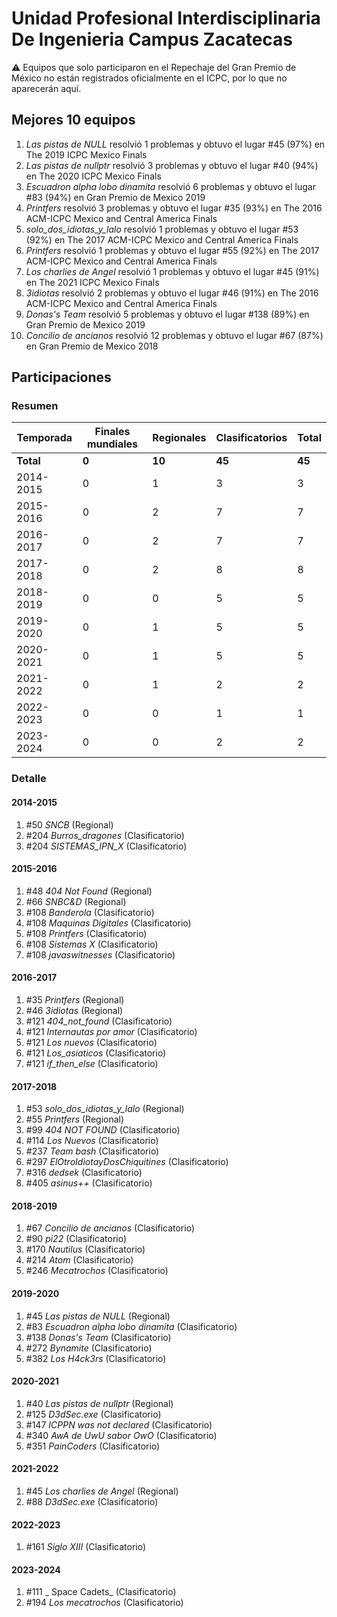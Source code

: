 # Unidad Profesional Interdisciplinaria De Ingenieria Campus Zacatecas

:warning: Equipos que solo participaron en el Repechaje del Gran Premio de México no están registrados oficialmente en el ICPC, por lo que no aparecerán aquí.

## Mejores 10 equipos

1. _Las pistas de NULL_ resolvió 1 problemas y obtuvo el lugar #45 (97%) en The 2019 ICPC Mexico Finals
1. _Las pistas de nullptr_ resolvió 3 problemas y obtuvo el lugar #40 (94%) en The 2020 ICPC Mexico Finals
1. _Escuadron alpha lobo dinamita_ resolvió 6 problemas y obtuvo el lugar #83 (94%) en Gran Premio de Mexico 2019
1. _Printfers_ resolvió 3 problemas y obtuvo el lugar #35 (93%) en The 2016 ACM-ICPC Mexico and Central America Finals
1. _solo_dos_idiotas_y_lalo_ resolvió 1 problemas y obtuvo el lugar #53 (92%) en The 2017 ACM-ICPC Mexico and Central America Finals
1. _Printfers_ resolvió 1 problemas y obtuvo el lugar #55 (92%) en The 2017 ACM-ICPC Mexico and Central America Finals
1. _Los charlies de Angel_ resolvió 1 problemas y obtuvo el lugar #45 (91%) en The 2021 ICPC Mexico Finals
1. _3idiotas_ resolvió 2 problemas y obtuvo el lugar #46 (91%) en The 2016 ACM-ICPC Mexico and Central America Finals
1. _Donas's Team_ resolvió 5 problemas y obtuvo el lugar #138 (89%) en Gran Premio de Mexico 2019
1. _Concilio de ancianos_ resolvió 12 problemas y obtuvo el lugar #67 (87%) en Gran Premio de Mexico 2018

## Participaciones

### Resumen

| Temporada | Finales mundiales | Regionales | Clasificatorios | Total |
| --- | --- | --- | --- | --- |
| **Total** | **0** | **10** | **45** | **45** |
| 2014-2015 | 0 | 1 | 3 | 3 |
| 2015-2016 | 0 | 2 | 7 | 7 |
| 2016-2017 | 0 | 2 | 7 | 7 |
| 2017-2018 | 0 | 2 | 8 | 8 |
| 2018-2019 | 0 | 0 | 5 | 5 |
| 2019-2020 | 0 | 1 | 5 | 5 |
| 2020-2021 | 0 | 1 | 5 | 5 |
| 2021-2022 | 0 | 1 | 2 | 2 |
| 2022-2023 | 0 | 0 | 1 | 1 |
| 2023-2024 | 0 | 0 | 2 | 2 |

### Detalle

#### 2014-2015

1. #50 _SNCB_ (Regional)
1. #204 _Burros_dragones_ (Clasificatorio)
1. #204 _SISTEMAS_IPN_X_ (Clasificatorio)

#### 2015-2016

1. #48 _404 Not Found_ (Regional)
1. #66 _SNBC&D_ (Regional)
1. #108 _Banderola_ (Clasificatorio)
1. #108 _Maquinas Digitales_ (Clasificatorio)
1. #108 _Printfers_ (Clasificatorio)
1. #108 _Sistemas X_ (Clasificatorio)
1. #108 _javaswitnesses_ (Clasificatorio)

#### 2016-2017

1. #35 _Printfers_ (Regional)
1. #46 _3idiotas_ (Regional)
1. #121 _404_not_found_ (Clasificatorio)
1. #121 _Internautas por amor_ (Clasificatorio)
1. #121 _Los nuevos_ (Clasificatorio)
1. #121 _Los_asiaticos_ (Clasificatorio)
1. #121 _if_then_else_ (Clasificatorio)

#### 2017-2018

1. #53 _solo_dos_idiotas_y_lalo_ (Regional)
1. #55 _Printfers_ (Regional)
1. #99 _404 NOT FOUND_ (Clasificatorio)
1. #114 _Los Nuevos_ (Clasificatorio)
1. #237 _Team bash_ (Clasificatorio)
1. #297 _ElOtroIdiotayDosChiquitines_ (Clasificatorio)
1. #316 _dedsek_ (Clasificatorio)
1. #405 _asinus++_ (Clasificatorio)

#### 2018-2019

1. #67 _Concilio de ancianos_ (Clasificatorio)
1. #90 _pi22_ (Clasificatorio)
1. #170 _Nautilus_ (Clasificatorio)
1. #214 _Atom_ (Clasificatorio)
1. #246 _Mecatrochos_ (Clasificatorio)

#### 2019-2020

1. #45 _Las pistas de NULL_ (Regional)
1. #83 _Escuadron alpha lobo dinamita_ (Clasificatorio)
1. #138 _Donas's Team_ (Clasificatorio)
1. #272 _Bynamite_ (Clasificatorio)
1. #382 _Los H4ck3rs_ (Clasificatorio)

#### 2020-2021

1. #40 _Las pistas de nullptr_ (Regional)
1. #125 _D3dSec.exe_ (Clasificatorio)
1. #147 _ICPPN was not declared_ (Clasificatorio)
1. #340 _AwA de UwU sabor OwO_ (Clasificatorio)
1. #351 _PainCoders_ (Clasificatorio)

#### 2021-2022

1. #45 _Los charlies de Angel_ (Regional)
1. #88 _D3dSec.exe_ (Clasificatorio)

#### 2022-2023

1. #161 _Siglo XIII_ (Clasificatorio)

#### 2023-2024

1. #111 _ Space Cadets_ (Clasificatorio)
1. #194 _Los mecatrochos_ (Clasificatorio)




